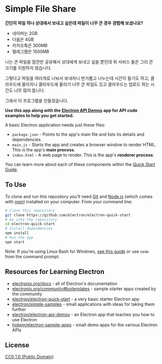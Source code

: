 # Simple File Share

**간단히 파일 하나 상대에서 보내고 싶은데 파일이 너무 큰 경우 경험해 보셨나요?**

- 네이버는 2GB
- 다음은 4GB
- 카카오톡은 300MB
- 텔레그램은 1500MB

나는 큰 파일을 잠깐만 공유해서 상대에게 보내고 싶을 뿐인데 위 서비스 들은 그리 큰 크기를 지원하지 않습니다.

그렇다고 파일을 여러개로 나눠서 보내자니 번거롭고 나누는데 시간이 들기도 하고, 클라우드에 올리자니 클라우드에 올리기 너무 큰 파일도 있고 클라우드는 업로드 하는 시간도 너무 많이 듭니다.

그래서 이 프로그램을 만들었습니다.



**Use this app along with the [Electron API Demos](https://electronjs.org/#get-started) app for API code examples to help you get started.**

A basic Electron application needs just these files:

- `package.json` - Points to the app's main file and lists its details and dependencies.
- `main.js` - Starts the app and creates a browser window to render HTML. This is the app's **main process**.
- `index.html` - A web page to render. This is the app's **renderer process**.

You can learn more about each of these components within the [Quick Start Guide](https://electronjs.org/docs/tutorial/quick-start).

## To Use

To clone and run this repository you'll need [Git](https://git-scm.com) and [Node.js](https://nodejs.org/en/download/) (which comes with [npm](http://npmjs.com)) installed on your computer. From your command line:

```bash
# Clone this repository
git clone https://github.com/electron/electron-quick-start
# Go into the repository
cd electron-quick-start
# Install dependencies
npm install
# Run the app
npm start
```

Note: If you're using Linux Bash for Windows, [see this guide](https://www.howtogeek.com/261575/how-to-run-graphical-linux-desktop-applications-from-windows-10s-bash-shell/) or use `node` from the command prompt.

## Resources for Learning Electron

- [electronjs.org/docs](https://electronjs.org/docs) - all of Electron's documentation
- [electronjs.org/community#boilerplates](https://electronjs.org/community#boilerplates) - sample starter apps created by the community
- [electron/electron-quick-start](https://github.com/electron/electron-quick-start) - a very basic starter Electron app
- [electron/simple-samples](https://github.com/electron/simple-samples) - small applications with ideas for taking them further
- [electron/electron-api-demos](https://github.com/electron/electron-api-demos) - an Electron app that teaches you how to use Electron
- [hokein/electron-sample-apps](https://github.com/hokein/electron-sample-apps) - small demo apps for the various Electron APIs

## License

[CC0 1.0 (Public Domain)](LICENSE.md)
